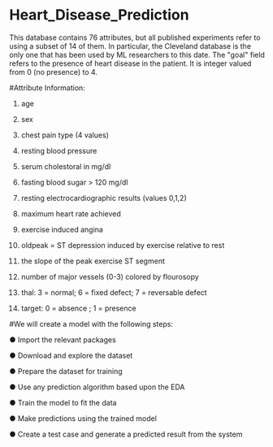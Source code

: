 # Heart_Disease_Prediction
This database contains 76 attributes, but all published experiments refer to using a subset of 14 of them. In particular, the Cleveland database is the only one that has been used by ML researchers to this date. The "goal" field refers to the presence of heart disease in the patient. It is integer valued from 0 (no presence) to 4.

#Attribute Information:

1. age

2. sex

3. chest pain type (4 values)

4. resting blood pressure

5. serum cholestoral in mg/dl

6. fasting blood sugar > 120 mg/dl

7. resting electrocardiographic results (values 0,1,2)

8. maximum heart rate achieved

9. exercise induced angina

10. oldpeak = ST depression induced by exercise relative to rest

11. the slope of the peak exercise ST segment

12. number of major vessels (0-3) colored by flourosopy

13. thal: 3 = normal; 6 = fixed defect; 7 = reversable defect

14. target: 0 = absence ; 1 = presence

#We will create a model with the following steps: 

● Import the relevant packages 

● Download and explore the dataset 

● Prepare the dataset for training 

● Use any prediction algorithm based upon the EDA 

● Train the model to fit the data 

● Make predictions using the trained model 

● Create a test case and generate a predicted result from the system
